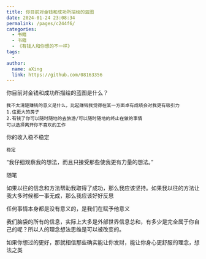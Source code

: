 ```yaml
---
title: 你目前对金钱和成功所描绘的蓝图
date: 2024-01-24 23:08:34
permalink: /pages/c244f6/
categories:
  - 书籍
  - 书籍
  - 《有钱人和你想的不一样》
tags:
  - 
author: 
  name: aXing
  link: https://github.com/08163356
---
```



你目前对金钱和成功所描绘的蓝图是什么？

```
我不太清楚赚钱的意义是什么，比起赚钱我觉得在某一方面卓有成绩会对我更有吸引力
1.住更大的房子
2.有钱了你可以随时随地的去旅游/可以随时随地的终止在做的事情
可以选择离开你不喜欢的工作

```

你的收入稳不稳定

```
稳定
```

“我仔细观察我的想法，而且只接受那些使我更有力量的想法。”

随笔

如果以往的信念和方法帮助我取得了成功，那么我应该坚持。如果我以往的方法让我大多时候都一事无成，那么我应该好好反思

任何事情本身都是没有意义的，是我们在赋予他意义

我们脑袋的所有的信息，实际上大多是外部世界信息总和，有多少是完全属于你自己的呢？所以人的理念想法思维是可以被改变的。

如果你想过的更好，那就相信那些确实能让你发财，能让你身心更舒服的理念，想法之类